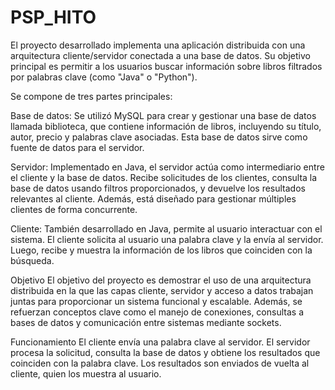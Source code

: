 # PSP_HITO
El proyecto desarrollado implementa una aplicación distribuida con una arquitectura cliente/servidor conectada a una base de datos. Su objetivo principal es permitir a los usuarios buscar información sobre libros filtrados por palabras clave (como "Java" o "Python").

Se compone de tres partes principales:

Base de datos: Se utilizó MySQL para crear y gestionar una base de datos llamada biblioteca, que contiene información de libros, incluyendo su título, autor, precio y palabras clave asociadas. Esta base de datos sirve como fuente de datos para el servidor.

Servidor: Implementado en Java, el servidor actúa como intermediario entre el cliente y la base de datos. Recibe solicitudes de los clientes, consulta la base de datos usando filtros proporcionados, y devuelve los resultados relevantes al cliente. Además, está diseñado para gestionar múltiples clientes de forma concurrente.

Cliente: También desarrollado en Java, permite al usuario interactuar con el sistema. El cliente solicita al usuario una palabra clave y la envía al servidor. Luego, recibe y muestra la información de los libros que coinciden con la búsqueda.

Objetivo
El objetivo del proyecto es demostrar el uso de una arquitectura distribuida en la que las capas cliente, servidor y acceso a datos trabajan juntas para proporcionar un sistema funcional y escalable. Además, se refuerzan conceptos clave como el manejo de conexiones, consultas a bases de datos y comunicación entre sistemas mediante sockets.

Funcionamiento
El cliente envía una palabra clave al servidor.
El servidor procesa la solicitud, consulta la base de datos y obtiene los resultados que coinciden con la palabra clave.
Los resultados son enviados de vuelta al cliente, quien los muestra al usuario.
